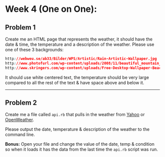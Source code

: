 # Week 4 (One on One):

## Problem 1

Create me an HTML page that represents the weather, it should have the date & time, the temperature and a description of the weather. Please use one of these 3 backgrounds:

```css
http://webweu.se/ab33/Bilder/WPS/Artistic/Rain-Artistic-Wallpaper.jpg
http://www.photofurl.com/wp-content/uploads/2008/11/beautiful_mountain_wallpaper.jpg
http://www.skringers.com/wp-content/uploads/Free-Desktop-Wallpaper-Beach-Scenes-Sunny-Beach.jpg
```

It should use white centered text, the temperature should be very large compared to all the rest of the text & have space above and below it.

----

## Problem 2

Create me a file called `api.rb` that pulls in the weather from [Yahoo](https://query.yahooapis.com/v1/public/yql?q=select%20item.condition%20from%20weather.forecast%20where%20woeid%20%3D%202450080&format=json&env=store%3A%2F%2Fdatatables.org%2Falltableswithkeys) or [OpenWeather](http://api.openweathermap.org/data/2.5/weather?q=Miami+Beach,FL&appid=c38d29204353577f04f9a8b861e3c70e). 

Please output the date, temperature & description of the weather to the command line. 

__Bonus:__ Open your file and change the value of the date, temp & condition so when it loads it has the data from the last time the `api.rb` script was run.
